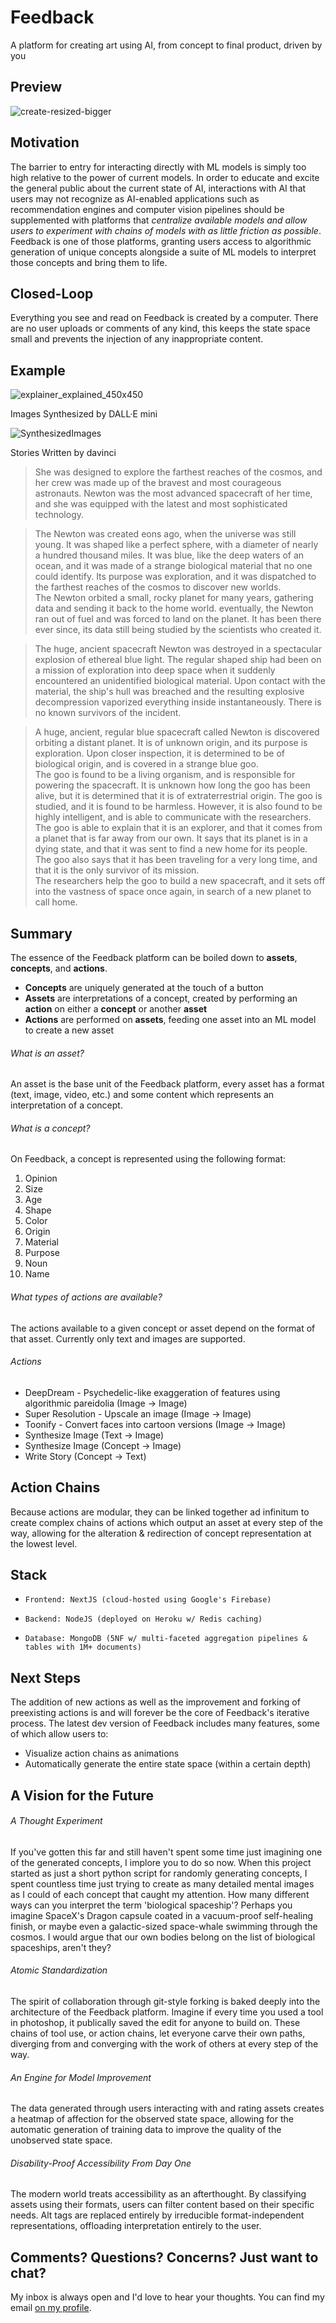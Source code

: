 # Feedback
A platform for creating art using AI, from concept to final product, driven by you

## Preview
![create-resized-bigger](https://user-images.githubusercontent.com/28934246/176083850-11a0ae0c-be65-41bd-85dd-4ba23735ce8d.gif)

## Motivation
The barrier to entry for interacting directly with ML models is simply too high relative to the power of current models. In order to educate and excite the general public about the current state of AI, interactions with AI that users may not recognize as AI-enabled applications such as recommendation engines and computer vision pipelines should be supplemented with platforms that *centralize available models and allow users to experiment with chains of models with as little friction as possible*. Feedback is one of those platforms, granting users access to algorithmic generation of unique concepts alongside a suite of ML models to interpret those concepts and bring them to life.

## Closed-Loop
Everything you see and read on Feedback is created by a computer. There are no user uploads or comments of any kind, this keeps the state space small and prevents the injection of any inappropriate content.

## Example
![explainer_explained_450x450](https://user-images.githubusercontent.com/28934246/176085952-e57a4490-c03f-41dd-bc89-f3f6f8b664f9.svg)

Images Synthesized by DALL·E mini

![SynthesizedImages](https://user-images.githubusercontent.com/28934246/174739854-43af3b81-8d44-44b4-9e38-438c2b37ccfc.png)

Stories Written by davinci
> She was designed to explore the farthest reaches of the cosmos, and her crew was made up of the bravest and most courageous astronauts. Newton was the most advanced spacecraft of her time, and she was equipped with the latest and most sophisticated technology.

> The Newton was created eons ago, when the universe was still young. It was shaped like a perfect sphere, with a diameter of nearly a hundred thousand miles. It was blue, like the deep waters of an ocean, and it was made of a strange biological material that no one could identify. Its purpose was exploration, and it was dispatched to the farthest reaches of the cosmos to discover new worlds.<br />The Newton orbited a small, rocky planet for many years, gathering data and sending it back to the home world. eventually, the Newton ran out of fuel and was forced to land on the planet. It has been there ever since, its data still being studied by the scientists who created it.

> The huge, ancient spacecraft Newton was destroyed in a spectacular explosion of ethereal blue light. The regular shaped ship had been on a mission of exploration into deep space when it suddenly encountered an unidentified biological material. Upon contact with the material, the ship's hull was breached and the resulting explosive decompression vaporized everything inside instantaneously. There is no known survivors of the incident.

> A huge, ancient, regular blue spacecraft called Newton is discovered orbiting a distant planet. It is of unknown origin, and its purpose is exploration. Upon closer inspection, it is determined to be of biological origin, and is covered in a strange blue goo.<br />The goo is found to be a living organism, and is responsible for powering the spacecraft. It is unknown how long the goo has been alive, but it is determined that it is of extraterrestrial origin. The goo is studied, and it is found to be harmless. However, it is also found to be highly intelligent, and is able to communicate with the researchers.<br />The goo is able to explain that it is an explorer, and that it comes from a planet that is far away from our own. It says that its planet is in a dying state, and that it was sent to find a new home for its people. The goo also says that it has been traveling for a very long time, and that it is the only survivor of its mission.<br />The researchers help the goo to build a new spacecraft, and it sets off into the vastness of space once again, in search of a new planet to call home.

## Summary
The essence of the Feedback platform can be boiled down to **assets**, **concepts**, and **actions**.
- **Concepts** are uniquely generated at the touch of a button
- **Assets** are interpretations of a concept, created by performing an **action** on either a **concept** or another **asset**
- **Actions** are performed on **assets**, feeding one asset into an ML model to create a new asset

###### What is an asset?
An asset is the base unit of the Feedback platform, every asset has a format (text, image, video, etc.) and some content which represents an interpretation of a concept.

###### What is a concept?
On Feedback, a concept is represented using the following format:
1. Opinion
2. Size
3. Age
4. Shape
5. Color
6. Origin
7. Material
8. Purpose
9. Noun
10. Name

###### What types of actions are available?
The actions available to a given concept or asset depend on the format of that asset. Currently only text and images are supported.

###### Actions
* DeepDream - Psychedelic-like exaggeration of features using algorithmic pareidolia (Image -> Image)
* Super Resolution - Upscale an image (Image -> Image)
* Toonify - Convert faces into cartoon versions (Image -> Image)
* Synthesize Image (Text -> Image)
* Synthesize Image (Concept -> Image)
* Write Story (Concept -> Text)

## Action Chains
Because actions are modular, they can be linked together ad infinitum to create complex chains of actions which output an asset at every step of the way, allowing for the alteration & redirection of concept representation at the lowest level.

## Stack
-     Frontend: NextJS (cloud-hosted using Google's Firebase)
-     Backend: NodeJS (deployed on Heroku w/ Redis caching)
-     Database: MongoDB (5NF w/ multi-faceted aggregation pipelines & tables with 1M+ documents)

## Next Steps
The addition of new actions as well as the improvement and forking of preexisting actions is and will forever be the core of Feedback's iterative process. 
The latest dev version of Feedback includes many features, some of which allow users to:
* Visualize action chains as animations
* Automatically generate the entire state space (within a certain depth)

## A Vision for the Future
###### A Thought Experiment
If you've gotten this far and still haven't spent some time just imagining one of the generated concepts, I implore you to do so now. When this project started as just a short python script for randomly generating concepts, I spent countless time just trying to create as many detailed mental images as I could of each concept that caught my attention. How many different ways can you interpret the term 'biological spaceship'? Perhaps you imagine SpaceX's Dragon capsule coated in a vacuum-proof self-healing finish, or maybe even a galactic-sized space-whale swimming through the cosmos. I would argue that our own bodies belong on the list of biological spaceships, aren't they?

###### Atomic Standardization
The spirit of collaboration through git-style forking is baked deeply into the architecture of the Feedback platform. Imagine if every time you used a tool in photoshop, it publically saved the edit for anyone to build on. These chains of tool use, or action chains, let everyone carve their own paths, diverging from and converging with the work of others at every step of the way.

###### An Engine for Model Improvement
The data generated through users interacting with and rating assets creates a heatmap of affection for the observed state space, allowing for the automatic generation of training data to improve the quality of the unobserved state space.

###### Disability-Proof Accessibility From Day One
The modern world treats accessibility as an afterthought. By classifying assets using their formats, users can filter content based on their specific needs. Alt tags are replaced entirely by irreducible format-independent representations, offloading interpretation entirely to the user.

## Comments? Questions? Concerns? Just want to chat?
My inbox is always open and I'd love to hear your thoughts. You can find my email [on my profile](https://github.com/nslinco).
